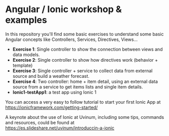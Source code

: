 
# Angular / Ionic workshop & examples

In this repository you'll find some basic exercises to understand some basic Angular concepts like Controllers, Services, Directives, Views...


* **Exercise 1**: Single controller to show the connection between views and data models.
* **Exercise 2**: Single controller to show how directives work (behavior + template)
* **Exercise 3**: Single controller + service to collect data from external source and build a weather forecast.
* **Exercise 4**: Two controller: home + item detail, using an external data source from a service to get items lists and single item details.
* **Ionic1-testApp1**: a test app using Ionic 1

You can access a very easy to follow tutorial to start your first Ionic App at https://ionicframework.com/getting-started/

A keynote about the use of Ionic at Uvinum, including some tips, commands and resources, could be found at https://es.slideshare.net/uvinum/introduccin-a-ionic
